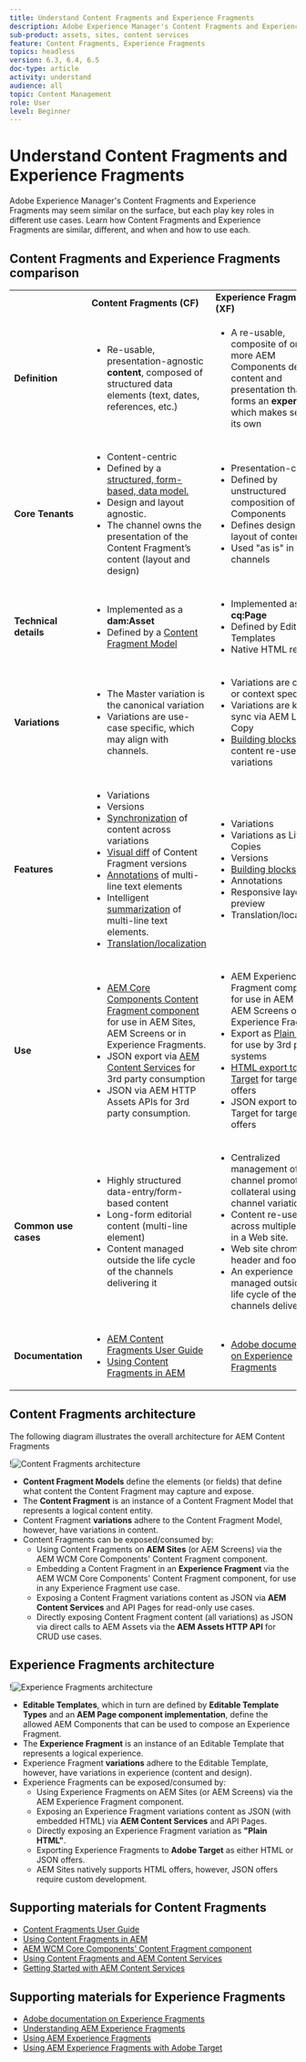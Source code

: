 ```yaml
---
title: Understand Content Fragments and Experience Fragments
description: Adobe Experience Manager's Content Fragments and Experience Fragments may seem similar on the surface, but each play key roles in different use cases. Learn how Content Fragments and Experience Fragments are similar, different, and when and how to use each.
sub-product: assets, sites, content services
feature: Content Fragments, Experience Fragments
topics: headless
version: 6.3, 6.4, 6.5
doc-type: article
activity: understand
audience: all
topic: Content Management
role: User
level: Beginner
---
```

 
# Understand Content Fragments and Experience Fragments

 Adobe Experience Manager's Content Fragments and Experience Fragments may seem similar on the surface, but each play key roles in different use cases. Learn how Content Fragments and Experience Fragments are similar, different, and when and how to use each.

## Content Fragments and Experience Fragments comparison

<table>
<tbody><tr><td><strong> </strong></td>
<td><strong>Content Fragments (CF)</strong></td>
<td><strong>Experience Fragments (XF)</strong></td>
</tr><tr><td><strong>Definition</strong></td>
<td><ul>
<li>Re-usable, presentation-agnostic <strong>content</strong>, composed of structured data elements (text, dates, references, etc.)</li>
</ul>
</td>
<td><ul>
<li>A re-usable, composite of one or more AEM Components defining content and presentation that forms an <strong>experience</strong> which makes sense on its own</li>
</ul>
</td>
</tr><tr><td><strong>Core Tenants</strong></td>
<td><ul>
<li>Content-centric</li>
<li>Defined by a <a href="https://helpx.adobe.com/experience-manager/6-5/assets/using/content-fragments-models.html" target="_blank">structured, form-based, data model.</a></li>
<li>Design and layout agnostic.</li>
<li>The channel owns the presentation of the Content Fragment’s content (layout and design)</li>
</ul>
</td>
<td><ul>
<li>Presentation-centric</li>
<li>Defined by unstructured composition of AEM Components</li>
<li>Defines design and layout of content</li>
<li>Used "as is" in channels</li>
</ul>
</td>
</tr><tr><td><strong>Technical details</strong></td>
<td><ul>
<li>Implemented as a <strong>dam:Asset</strong></li>
<li>Defined by a <a href="https://helpx.adobe.com/experience-manager/6-5/assets/using/content-fragments-models.html" target="_blank">Content Fragment Model</a></li>
</ul>
</td>
<td><ul>
<li>Implemented as a <strong>cq:Page</strong></li>
<li>Defined by Editable Templates</li>
<li>Native HTML rendition</li>
</ul>
</td>
</tr><tr><td><strong>Variations</strong></td>
<td><ul>
<li>The Master variation is the canonical variation</li>
<li>Variations are use-case specific, which may align with channels.</li>
</ul>
</td>
<td><ul>
<li>Variations are channel or context specific</li>
<li>Variations are kept in sync via AEM Live Copy</li>
<li><a href="https://helpx.adobe.com/experience-manager/6-5/sites/authoring/using/experience-fragments.html#BuildingBlocks" target="_blank">Building blocks</a> allow content re-use across variations</li>
</ul>
</td>
</tr><tr><td><strong>Features</strong></td>
<td><ul>
<li>Variations</li>
<li>Versions</li>
<li><a href="https://helpx.adobe.com/experience-manager/6-5/assets/using/content-fragments-variations.html#SynchronizingwithMaster" target="_blank">Synchronization</a> of content across variations</li>
<li><a href="https://helpx.adobe.com/experience-manager/6-5/assets/using/content-fragments-managing.html#ComparingFragmentVersions" target="_blank">Visual diff</a> of Content Fragment versions</li>
<li><a href="https://helpx.adobe.com/experience-manager/6-5/assets/using/content-fragments-variations.html#AnnotatingaContentFragment" target="_blank">Annotations</a> of multi-line text elements</li>
<li>Intelligent <a href="https://helpx.adobe.com/experience-manager/6-5/assets/using/content-fragments-variations.html#SummarizingText" target="_blank">summarization</a> of multi-line text elements.</li>
<li><a href="https://helpx.adobe.com/experience-manager/6-5/assets/using/creating-translation-projects-for-content-fragments.html" target="_blank">Translation/localization</a></li>
</ul>
</td>
<td><ul>
<li>Variations</li>
<li>Variations as Live Copies</li>
<li>Versions</li>
<li><a href="https://helpx.adobe.com/experience-manager/6-5/sites/authoring/using/experience-fragments.html#BuildingBlocks" target="_blank">Building blocks</a></li>
<li>Annotations</li>
<li>Responsive layout and preview</li>
<li>Translation/localization</li>
</ul>
</td>
</tr><tr><td><strong>Use</strong></td>
<td><ul>
<li><a href="https://docs.adobe.com/content/help/en/experience-manager-core-components/using/components/content-fragment-component.html" target="_blank">AEM Core Components Content Fragment component</a> for use in AEM Sites, AEM Screens or in Experience Fragments.</li>
<li>JSON export via <a href="https://helpx.adobe.com/experience-manager/kt/sites/using/content-services-tutorial-use.html" target="_blank">AEM Content Services</a> for 3rd party consumption</li>
<li>JSON via AEM HTTP Assets APIs for 3rd party consumption.</li>
</ul>
</td>
<td><ul>
<li>AEM Experience Fragment component for use in AEM Sites, AEM Screens or other Experience Fragments.</li>
<li>Export as <a href="https://helpx.adobe.com/experience-manager/6-5/sites/authoring/using/experience-fragments.html#ThePlainHTMLRendition" target="_blank">Plain HTML</a> for use by 3rd party systems</li>
<li><a href="https://helpx.adobe.com/experience-manager/6-5/sites/administering/using/experience-fragments-target.html" target="_blank">HTML export to Adobe Target</a> for targeted offers</li>
<li>JSON export to Adobe Target for targeted offers</li>
</ul>
</td>
</tr><tr><td><strong>Common use cases</strong></td>
<td><ul>
<li>Highly structured data-entry/form-based content</li>
<li>Long-form editorial content (multi-line element)</li>
<li>Content managed outside the life cycle of the channels delivering it</li>
</ul>
</td>
<td><ul>
<li>Centralized management of multi-channel promotional collateral using per-channel variations.</li>
<li>Content re-used across multiple pages in a Web site.</li>
<li>Web site chrome (ex. header and footer)</li>
<li>An experience managed outside the life cycle of the channels delivering it</li>
</ul>
</td>
</tr><tr><td><strong>Documentation</strong></td>
<td><ul>
<li><a href="https://helpx.adobe.com/experience-manager/6-5/assets/user-guide.html?topic=/experience-manager/6-5/assets/morehelp/content-fragments.ug.js" target="_blank">AEM Content Fragments User Guide</a></li>
<li><a href="https://helpx.adobe.com/experience-manager/kt/sites/using/content-fragments-feature-video-use.html" target="_blank">Using Content Fragments in AEM</a></li>
</ul>
</td>
<td><ul>
<li><a href="https://helpx.adobe.com/experience-manager/6-5/sites/authoring/using/experience-fragments.html" target="_blank">Adobe documentation on Experience Fragments</a></li>
</ul>
</td>
</tr></tbody></table>

## Content Fragments architecture

The following diagram illustrates the overall architecture for AEM Content Fragments

!![Content Fragments architecture](./assets/content-fragments-architecture.png)

+ **Content Fragment Models** define the elements (or fields) that define what content the Content Fragment may capture and expose.
+ The **Content Fragment** is an instance of a Content Fragment Model that represents a logical content entity.
+ Content Fragment **variations** adhere to the Content Fragment Model, however, have variations in content.
+ Content Fragments can be exposed/consumed by:
  + Using Content Fragments on **AEM Sites** (or AEM Screens) via the AEM WCM Core Components' Content Fragment component.
  + Embedding a Content Fragment in an **Experience Fragment** via the AEM WCM Core Components' Content Fragment component, for use in any Experience Fragment use case.
  + Exposing a Content Fragment variations content as JSON via **AEM Content Services** and API Pages for read-only use cases.
  + Directly exposing Content Fragment content (all variations) as JSON via direct calls to AEM Assets via the **AEM Assets HTTP API** for CRUD use cases.

## Experience Fragments architecture

!![Experience Fragments architecture](./assets/experience-fragments-architecture.png)

+ **Editable Templates**, which in turn are defined by **Editable Template Types** and an **AEM Page component implementation**, define the allowed AEM Components that can be used to compose an Experience Fragment.
+ The **Experience Fragment** is an instance of an Editable Template that represents a logical experience.
+ Experience Fragment **variations** adhere to the Editable Template, however, have variations in experience (content and design).
+ Experience Fragments can be exposed/consumed by:
  + Using Experience Fragments on AEM Sites (or AEM Screens) via the AEM Experience Fragment component.
  + Exposing an Experience Fragment variations content as JSON (with embedded HTML) via **AEM Content Services** and API Pages.
  + Directly exposing an Experience Fragment variation as **"Plain HTML"**.
  + Exporting Experience Fragments to **Adobe Target** as either HTML or JSON offers.
  + AEM Sites natively supports HTML offers, however, JSON offers require custom development.

## Supporting materials for Content Fragments

+ [Content Fragments User Guide](https://helpx.adobe.com/experience-manager/6-5/assets/user-guide.html?topic=/experience-manager/6-5/assets/morehelp/content-fragments.ug.js)
+ [Using Content Fragments in AEM](https://helpx.adobe.com/experience-manager/kt/sites/using/content-fragments-feature-video-use.html)
+ [AEM WCM Core Components' Content Fragment component](https://docs.adobe.com/content/help/en/experience-manager-core-components/using/components/content-fragment-component.html)
+ [Using Content Fragments and AEM Content Services](https://helpx.adobe.com/experience-manager/kt/sites/using/structured-fragments-content-services-feature-video-use.html)
+ [Getting Started with AEM Content Services](https://helpx.adobe.com/experience-manager/kt/sites/using/content-services-tutorial-use.html)

## Supporting materials for Experience Fragments

+ [Adobe documentation on Experience Fragments](https://helpx.adobe.com/experience-manager/6-5/sites/authoring/using/experience-fragments.html)
+ [Understanding AEM Experience Fragments](https://helpx.adobe.com/experience-manager/kt/sites/using/experience-fragments-feature-video-understand.html)
+ [Using AEM Experience Fragments](https://helpx.adobe.com/experience-manager/kt/sites/using/experience-fragments-feature-video-use.html)
+ [Using AEM Experience Fragments with Adobe Target](https://medium.com/adobetech/experience-fragments-and-adobe-target-d8d74381b9b2)
